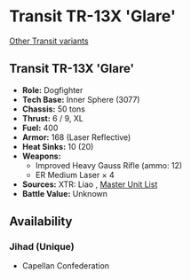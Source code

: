 # Transit TR-13X 'Glare' 

[Other Transit variants](../transit.md) 

## Transit TR-13X 'Glare' 

- **Role:** Dogfighter 
- **Tech Base:** Inner Sphere (3077) 
- **Chassis:** 50 tons 
- **Thrust:** 6 / 9, XL 
- **Fuel:** 400 
- **Armor:** 168 (Laser Reflective) 
- **Heat Sinks:** 10 (20) 
- **Weapons:** 
  - Improved Heavy Gauss Rifle (ammo: 12) 
  - ER Medium Laser × 4 
- **Sources:** XTR: Liao , [Master Unit List](http://masterunitlist.info/Unit/Details/3291) 
- **Battle Value:** Unknown 

## Availability 

### Jihad (Unique) 

- Capellan Confederation 

